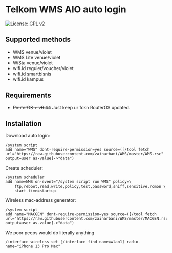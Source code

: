 # Telkom WMS AIO auto login
[![License: GPL v2](https://img.shields.io/badge/License-GPL%20v2-blue.svg)](https://www.gnu.org/licenses/old-licenses/gpl-2.0.en.html)

## Supported methods
 - WMS venue/violet
 - WMS Lite venue/violet
 - WiSta venue/violet
 - wifi.id reguler/voucher/violet
 - wifi.id smartbisnis
 - wifi.id kampus

## Requirements
 - <strike>RouterOS > v6.44</strike> Just keep ur fckn RouterOS updated.

## Installation

Download auto login:
```
/system script
add name="WMS" dont-require-permission=yes source=([/tool fetch url="https://raw.githubusercontent.com/zainarbani/WMS/master/WMS.rsc" output=user as-value]->"data")
```

Create scheduler:
```
/system scheduler
add name=WMS on-event="/system script run WMS" policy=\
    ftp,reboot,read,write,policy,test,password,sniff,sensitive,romon \
    start-time=startup
```

Wireless mac-address generator:
```
/system script
add name="MACGEN" dont-require-permission=yes source=([/tool fetch url="https://raw.githubusercontent.com/zainarbani/WMS/master/MACGEN.rsc" output=user as-value]->"data")
```

We poor peeps would do literally anything
```
/interface wireless set [/interface find name=wlan1] radio-name="iPhone 13 Pro Max"
```
